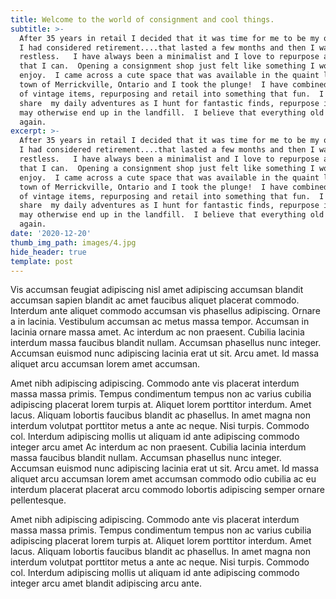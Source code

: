 ```yaml
---
title: Welcome to the world of consignment and cool things.
subtitle: >-
  After 35 years in retail I decided that it was time for me to be my own boss. 
  I had considered retirement....that lasted a few months and then I was just
  restless.   I have always been a minimalist and I love to repurpose anything
  that I can.  Opening a consignment shop just felt like something I would
  enjoy.  I came across a cute space that was available in the quaint little
  town of Merrickville, Ontario and I took the plunge!  I have combined my love
  of vintage items, repurposing and retail into something that fun.  I hope to
  share  my daily adventures as I hunt for fantastic finds, repurpose items that
  may otherwise end up in the landfill.  I believe that everything old is new
  again.
excerpt: >-
  After 35 years in retail I decided that it was time for me to be my own boss. 
  I had considered retirement....that lasted a few months and then I was just
  restless.   I have always been a minimalist and I love to repurpose anything
  that I can.  Opening a consignment shop just felt like something I would
  enjoy.  I came across a cute space that was available in the quaint little
  town of Merrickville, Ontario and I took the plunge!  I have combined my love
  of vintage items, repurposing and retail into something that fun.  I hope to
  share  my daily adventures as I hunt for fantastic finds, repurpose items that
  may otherwise end up in the landfill.  I believe that everything old is new
  again.
date: '2020-12-20'
thumb_img_path: images/4.jpg
hide_header: true
template: post
---
```


Vis accumsan feugiat adipiscing nisl amet adipiscing accumsan blandit accumsan sapien blandit ac amet faucibus aliquet placerat commodo. Interdum ante aliquet commodo accumsan vis phasellus adipiscing. Ornare a in lacinia. Vestibulum accumsan ac metus massa tempor. Accumsan in lacinia ornare massa amet. Ac interdum ac non praesent. Cubilia lacinia interdum massa faucibus blandit nullam. Accumsan phasellus nunc integer. Accumsan euismod nunc adipiscing lacinia erat ut sit. Arcu amet. Id massa aliquet arcu accumsan lorem amet accumsan.

Amet nibh adipiscing adipiscing. Commodo ante vis placerat interdum massa massa primis. Tempus condimentum tempus non ac varius cubilia adipiscing placerat lorem turpis at. Aliquet lorem porttitor interdum. Amet lacus. Aliquam lobortis faucibus blandit ac phasellus. In amet magna non interdum volutpat porttitor metus a ante ac neque. Nisi turpis. Commodo col. Interdum adipiscing mollis ut aliquam id ante adipiscing commodo integer arcu amet Ac interdum ac non praesent. Cubilia lacinia interdum massa faucibus blandit nullam. Accumsan phasellus nunc integer. Accumsan euismod nunc adipiscing lacinia erat ut sit. Arcu amet. Id massa aliquet arcu accumsan lorem amet accumsan commodo odio cubilia ac eu interdum placerat placerat arcu commodo lobortis adipiscing semper ornare pellentesque.

Amet nibh adipiscing adipiscing. Commodo ante vis placerat interdum massa massa primis. Tempus condimentum tempus non ac varius cubilia adipiscing placerat lorem turpis at. Aliquet lorem porttitor interdum. Amet lacus. Aliquam lobortis faucibus blandit ac phasellus. In amet magna non interdum volutpat porttitor metus a ante ac neque. Nisi turpis. Commodo col. Interdum adipiscing mollis ut aliquam id ante adipiscing commodo integer arcu amet blandit adipiscing arcu ante.
